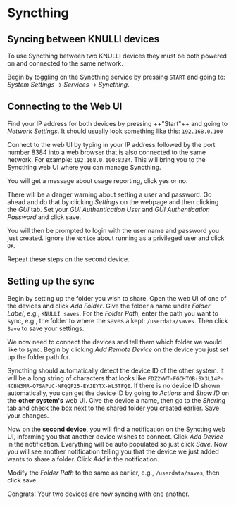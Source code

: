 # Syncthing

## Syncing between KNULLI devices

To use Syncthing between two KNULLI devices they must be both powered on and connected to the same network.

Begin by toggling on the Syncthing service by pressing `START` and going to: *System Settings* → *Services* → *Syncthing*.
  
## Connecting to the Web UI

Find your IP address for both devices by pressing ++"Start"++ and going to *Network Settings*. It should usually look something like this: `192.168.0.100`

Connect to the web UI by typing in your IP address followed by the port number 8384 into a web browser that is also connected to the same network. For example: `192.168.0.100:8384`. This will bring you to the Syncthing web UI where you can manage Syncthing.

You will get a message about usage reporting, click yes or no.

There will be a danger warning about setting a user and password. Go ahead and do that by clicking *Settings* on the webpage and then clicking the *GUI* tab. Set your *GUI Authentication User* and *GUI Authentication Password* and click save.

You will then be prompted to login with the user name and password you just created. Ignore the `Notice` about running as a privileged user and click `OK`.

Repeat these steps on the second device.

## Setting up the sync

Begin by setting up the folder you wish to share. Open the web UI of one of the devices and click *Add Folder*. Give the folder a name under *Folder Label*, e.g., `KNULLI saves`. For the *Folder Path*, enter the path you want to sync, e.g., the folder to where the saves a kept: `/userdata/saves`. Then click `Save` to save your settings.

We now need to connect the devices and tell them which folder we would like to sync. Begin by clicking *Add Remote Device* on the device you just set up the folder path for.

Syncthing should automatically detect the device ID of the other system. It will be a long string of characters that looks like `FDZ2WWT-FGCHTOB-SX3LI4P-4CBN3MR-Q7SAPUC-NFQQP25-EYJEYTX-WL5TFQE`. If there is no device ID shown automatically, you can get the device ID by going to *Actions* and *Show ID* on the **other system's** web UI. Give the device a name, then go to the *Sharing* tab and check the box next to the shared folder you created earlier. Save your changes.

Now on the **second device**, you will find a notification on the Syncting web UI, informing you that another device wishes to connect. Click *Add Device* in the notification. Everything will be auto populated so just click *Save*.
Now you will see another notification telling you that the device we just added wants to share a folder. Click *Add* in the notification.

Modify the *Folder Path* to the same as earlier, e.g., `/userdata/saves`, then click save.

Congrats! Your two devices are now syncing with one another.
